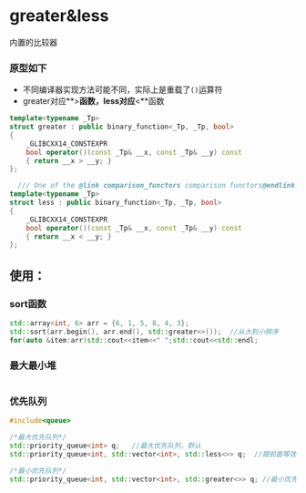 # greater&less

内置的比较器

### 原型如下

* 不同编译器实现方法可能不同，实际上是重载了`()`运算符
* greater对应**&gt;**函数，less对应**&lt;**函数

```cpp
template<typename _Tp>
struct greater : public binary_function<_Tp, _Tp, bool>
{
    _GLIBCXX14_CONSTEXPR
    bool operator()(const _Tp& __x, const _Tp& __y) const
    { return __x > __y; }
};

  /// One of the @link comparison_functors comparison functors@endlink.
template<typename _Tp>
struct less : public binary_function<_Tp, _Tp, bool>
{
    _GLIBCXX14_CONSTEXPR
    bool operator()(const _Tp& __x, const _Tp& __y) const
    { return __x < __y; }
};
```

## 使用：

### sort函数

```cpp
std::array<int, 6> arr = {6, 1, 5, 8, 4, 3};
std::sort(arr.begin(), arr.end(), std::greater<>());  //从大到小排序
for(auto &item:arr)std::cout<<item<<" ";std::cout<<std::endl;
```

### 最大最小堆

```text

```

### 优先队列

```cpp
#include<queue>

/*最大优先队列*/
std::priority_queue<int> q;   //最大优先队列，默认
std::priority_queue<int, std::vector<int>, std::less<>> q;  //跟前面等效

/*最小优先队列*/
std::priority_queue<int, std::vector<int>, std::greater<>> q; //最小优先队列   greater是排序器，
```

